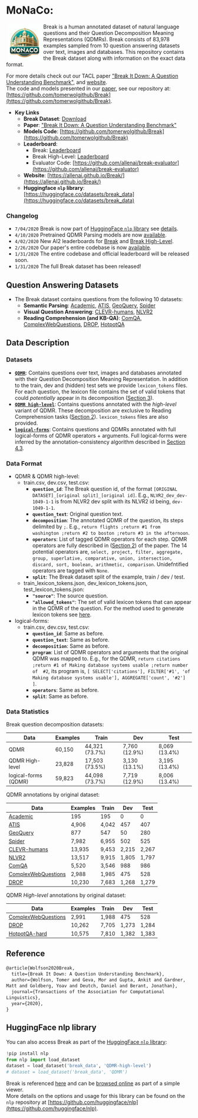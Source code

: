 # MoNaCo:

<img align="left" src="images/monaco_logo.jpeg" style="width:20%; height:auto;"></img>
Break is a human annotated dataset of natural language questions and their Question Decomposition Meaning Representations (QDMRs). Break consists of 83,978 examples sampled from 10 question answering datasets over text, images and databases.
This repository contains the Break dataset along with information on the exact data format.

For more details check out our TACL paper ["Break It Down: A Question Understanding Benchmark"](https://arxiv.org/abs/2001.11770v1), and [website](https://allenai.github.io/Break/).  
The code and models presented in our [paper](https://arxiv.org/abs/2001.11770v1), see our repository at: [https://github.com/tomerwolgithub/Break](https://github.com/tomerwolgithub/Break).



* **Key Links**
	* **Break Dataset**: [Download](https://github.com/allenai/Break/raw/master/break_dataset/Break-dataset.zip)
	* **Paper**: ["Break It Down: A Question Understanding Benchmark"
](https://arxiv.org/abs/2001.11770v1)
	* **Models Code**: [https://github.com/tomerwolgithub/Break](https://github.com/tomerwolgithub/Break)
	* **Leaderboard**:  
		* Break:  [Leaderboard](https://leaderboard.allenai.org/break/)
		* Break High-Level:  [Leaderboard](https://leaderboard.allenai.org/break_high_level/)
		* Evaluator Code: [https://github.com/allenai/break-evaluator](https://github.com/allenai/break-evaluator)
	* **Website**: [https://allenai.github.io/Break/](https://allenai.github.io/Break/)
	* **Huggingface `nlp` library**: [https://huggingface.co/datasets/break_data](https://huggingface.co/datasets/break_data)


### Changelog
- `7/04/2020` Break is now part of [HuggingFace `nlp` library](https://huggingface.co/datasets/break_data) see [details](#HuggingFace-nlp-library).
- `4/10/2020` Pretrained QDMR Parsing models are now [available](https://github.com/tomerwolgithub/Break/tree/master/qdmr_parsing#cofiguration-and-petrained-models).
- `4/02/2020` New AI2 leaderboards for [Break](https://leaderboard.allenai.org/break/) and [Break High-Level](https://leaderboard.allenai.org/break_high_level/).
- `2/26/2020` Our paper's entire codebase is now [available](https://github.com/tomerwolgithub/Break).
- `1/31/2020` The entire codebase and official leaderboard will be released soon.
- `1/31/2020` The full Break dataset has been released!

## Question Answering Datasets

* The Break dataset contains questions from the following 10 datasets: 
	* **Semantic Parsing**: [Academic](https://github.com/jkkummerfeld/text2sql-data), [ATIS](https://github.com/jkkummerfeld/text2sql-data), [GeoQuery](https://github.com/jkkummerfeld/text2sql-data), [Spider](https://yale-lily.github.io/spider)
	* **Visual Question Answering**: [CLEVR-humans](https://cs.stanford.edu/people/jcjohns/clevr/), [NLVR2](http://lil.nlp.cornell.edu/nlvr/)
	* **Reading Comprehension (and KB-QA)**: [ComQA](http://qa.mpi-inf.mpg.de/comqa/), [ComplexWebQuestions](https://www.tau-nlp.org/compwebq), [DROP](https://allennlp.org/drop), [HotpotQA](https://hotpotqa.github.io/)

## Data Description

### Datasets


* [**``QDMR``**](https://github.com/allenai/Break/tree/master/break_dataset/QDMR): Contains questions over text, images and databases annotated with their Question Decomposition Meaning Representation. In addition to the train, dev and (hidden) test sets we provide ``lexicon_tokens`` files. For each question, the lexicon file contains the set of valid tokens that could *potentially* appear in its decomposition ([Section 3](https://arxiv.org/abs/2001.11770v1)).
* [**``QDMR high-level``**](https://github.com/allenai/Break/tree/master/break_dataset/QDMR-high-level): Contains questions annotated with the *high-level* variant of QDMR. These decomposition are exclusive to Reading Comprehension tasks ([Section 2](https://arxiv.org/abs/2001.11770v1)). ``lexicon_tokens`` files are also provided. 
* [**``logical-forms``**](https://github.com/allenai/Break/tree/master/break_dataset/logical-forms): Contains questions and QDMRs annotated with full logical-forms of QDMR operators + arguments. Full logical-forms were inferred by the annotation-consistency algorithm described in [Section 4.3](https://arxiv.org/abs/2001.11770v1).


### Data Format

* QDMR & QDMR high-level:
	* train.csv, dev.csv, test.csv:
		* **``question_id``**: The Break question id, of the format ``[ORIGINAL DATASET]_[original split]_[original id]``. E.g., ``NLVR2_dev_dev-1049-1-1`` is from NLVR2 dev split with its NLVR2 id being, ``dev-1049-1-1``.
		* **``question_text``**: Original question text.
		* **``decomposition``**: The annotated QDMR of the question, its steps delimited by ``;``. E.g., ``return flights ;return #1 from  washington ;return #2 to boston ;return #3 in the afternoon``.
		* **``operators``**: List of tagged QDMR operators for each step. QDMR operators are fully described in ([Section 2](https://arxiv.org/abs/2001.11770v1)) of the paper. The 14 potential operators are, ``select, project, filter, aggregate, group, superlative, comparative, union, intersection, discard, sort, boolean, arithmetic, comparison``. Unidefntified operators are tagged with ``None``.
		* **``split``**: The Break dataset split of the example, train / dev / test.
	* train_lexicon_tokens.json, dev_lexicon_tokens.json, test_lexicon_tokens.json:
		* **``"source"``**: The source question.
		* **``"allowed_tokens"``**: The set of valid lexicon tokens that can appear in the QDMR of the question. For the method used to generate lexicon tokens see [here](https://github.com/tomerwolgithub/Break/blob/master/qdmr_parsing/README.md#lexicon-file-generation).
* logical-forms:
	* train.csv, dev.csv, test.csv:
		* **``question_id``**: Same as before.
		* **``question_text``**: Same as before.
		* **``decomposition``**: Same as before.
		* **``program``**: List of QDMR operators and arguments that the original QDMR was mapped to. E.g., for the QDMR, ``return citations ;return #1 of Making database systems usable ;return number of  #2``, its program is, ``[ SELECT['citations'], FILTER['#1', 'of Making database systems usable'], AGGREGATE['count', '#2'] ]``.
		* **``operators``**: Same as before.
		* **``split``**: Same as before.

### Data Statistics

Break question decomposition datasets:

| Data | Examples | Train | Dev | Test |
|-----------|-------------------------|-------------------------|-------------------------|-------------------------|
| QDMR     | 60,150                   |       44,321 (73.7%)          |      7,760 (12.9%)           |      8,069 (13.4%)           |
| QDMR High-level | 23,828                   |     17,503 (73.5%)             |      3,130 (13.1%)           |        3,195 (13.4%)         |
| logical-forms (QDMR)    | 59,823                   |    44,098 (73.7%)             |    7,719 (12.9%)             |   8,006 (13.4%)              |


QDMR annotations by original dataset:  

| Data | Examples | Train | Dev | Test |
|-----------|-------------------------|-------------------------|-------------------------|-------------------------|
| [Academic](https://github.com/jkkummerfeld/text2sql-data)     | 195                   |  195                |       0           |   0               |
| [ATIS](https://github.com/jkkummerfeld/text2sql-data)     | 4,906                   |  4,042                |   457               |  407                |
| [GeoQuery](https://github.com/jkkummerfeld/text2sql-data)     | 877                   |   547               |    50              | 280                 |
| [Spider](https://yale-lily.github.io/spider)     | 7,982                   |   6,955               |    502              |   525               |
| [CLEVR-humans](https://cs.stanford.edu/people/jcjohns/clevr/)     | 13,935                   |      9,453            |    2,215              |     2,267             |
| [NLVR2](http://lil.nlp.cornell.edu/nlvr/)     | 13,517                   |     9,915             |   1,805               |    1,797              |
| [ComQA](http://qa.mpi-inf.mpg.de/comqa/)     | 5,520                   |    3,546              |    988              |     986             |
| [ComplexWebQuestions](https://www.tau-nlp.org/compwebq)     | 2,988                   |     1,985             |     475             |       528           |
| [DROP](https://allennlp.org/drop)     | 10,230                  |    7,683              |   1,268               |     1,279             |


QDMR *High-level* annotations by original dataset:  


| Data | Examples | Train | Dev | Test |
|-----------|-------------------------|-------------------------|-------------------------|-------------------------|
| [ComplexWebQuestions](https://www.tau-nlp.org/compwebq)     | 2,991                   |     1,988             |     475             |        528          |
| [DROP](https://allennlp.org/drop)     | 10,262                   |     7,705             |      1,273            |     1,284             |
| [HotpotQA-hard](https://hotpotqa.github.io/)     | 10,575                   |     7,810             |     1,382             |    1,383              |

## Reference

```
@article{Wolfson2020Break,
  title={Break It Down: A Question Understanding Benchmark},
  author={Wolfson, Tomer and Geva, Mor and Gupta, Ankit and Gardner, Matt and Goldberg, Yoav and Deutch, Daniel and Berant, Jonathan},
  journal={Transactions of the Association for Computational Linguistics},
  year={2020},
}
```

## HuggingFace nlp library

You can also access Break as part of the  [HuggingFace `nlp` library](https://github.com/huggingface/nlp):

```python
!pip install nlp
from nlp import load_dataset
dataset = load_dataset('break_data', 'QDMR-high-level')
# dataset = load_dataset('break_data', 'QDMR')
```
Break is referenced [here](https://huggingface.co/datasets/break_data) and can be [browsed online](https://huggingface.co/nlp/viewer/?dataset=break_data) as part of a simple viewer.  
More details on the options and usage for this library can be found on the `nlp` repository at [https://github.com/huggingface/nlp](https://github.com/huggingface/nlp).
